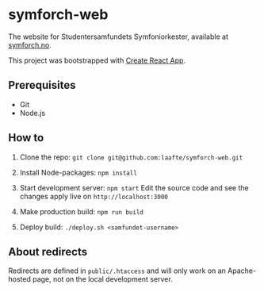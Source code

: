 # symforch-web
The website for Studentersamfundets Symfoniorkester, available at [symforch.no](https://www.symforch.no).

This project was bootstrapped with [Create React App](https://github.com/facebook/create-react-app).

## Prerequisites
* Git
* Node.js

## How to
1. Clone the repo:
`git clone git@github.com:laafte/symforch-web.git`

2. Install Node-packages: 
`npm install`

3. Start development server:
`npm start`
Edit the source code and see the changes apply live on `http://localhost:3000`

4. Make production build:
`npm run build`

5. Deploy build:
`./deploy.sh <samfundet-username>`

## About redirects
Redirects are defined in `public/.htaccess` and will only work on an Apache-hosted page, not on the local development server.
